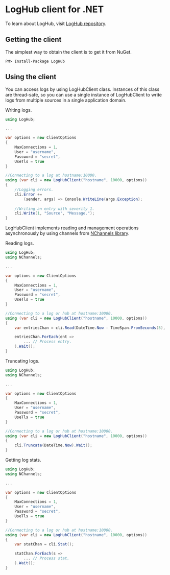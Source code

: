 # LogHub client for .NET

To learn about LogHub, visit [LogHub repository](https://github.com/dbratus/loghub).

## Getting the client

The simplest way to obtain the client is to get it from NuGet.

```
PM> Install-Package LogHub
```

## Using the client

You can access logs by using LogHubClient class. Instances of this class are thread-safe, so you can use a single instance of LogHubClient to write logs from multiple sources in a single application domain.

Writing logs.

```C#
using LogHub;

...

var options = new ClientOptions 
{
	MaxConnections = 1,
	User = "username",
	Password = "secret",
	UseTls = true
}

//Connecting to a log at hostname:10000.
using (var cli = new LogHubClient("hostname", 10000, options)) 
{
	//Logging errors.
	cli.Error += 
		(sender, args) => Console.WriteLine(args.Exception);
	
	//Writing an entry with severity 1.
	cli.Write(1, "Source", "Message.");
}

```

LogHubClient implements reading and management operations asynchronously by using channels from [NChannels library](https://github.com/dbratus/NChannels).

Reading logs.

```C#
using LogHub;
using NChannels;

...

var options = new ClientOptions 
{
	MaxConnections = 1,
	User = "username",
	Password = "secret",
	UseTls = true
}

//Connecting to a log or hub at hostname:10000.
using (var cli = new LogHubClient("hostname", 10000, options)) 
{
	var entriesChan = cli.Read(DateTime.Now - TimeSpan.FromSeconds(5), DateTime.Now, 0, 10, "Source");

	entriesChan.ForEach(ent => 
		... // Process entry.
	).Wait();
}
```

Truncating logs.

```C#
using LogHub;
using NChannels;

...

var options = new ClientOptions 
{
	MaxConnections = 1,
	User = "username",
	Password = "secret",
	UseTls = true
}

//Connecting to a log or hub at hostname:10000.
using (var cli = new LogHubClient("hostname", 10000, options)) 
{
	cli.Truncate(DateTime.Now).Wait();
}
```

Getting log stats.

```C#
using LogHub;
using NChannels;

...

var options = new ClientOptions 
{
	MaxConnections = 1,
	User = "username",
	Password = "secret",
	UseTls = true
}

//Connecting to a log or hub at hostname:10000.
using (var cli = new LogHubClient("hostname", 10000, options)) 
{
	var statChan = cli.Stat();

	statChan.ForEach(s => 
		... // Process stat.
	).Wait();
}
```